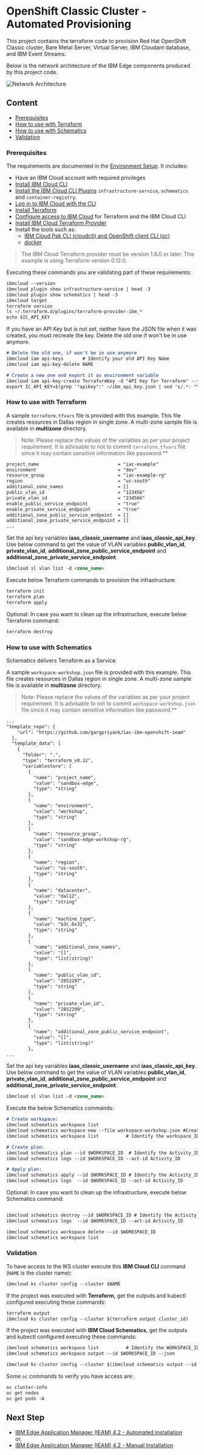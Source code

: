 # OpenShift Classic Cluster - Automated Provisioning

This project contains the terraform code to provision Red Hat OpenShift Classic cluster, Bare Metal Server, 
Virtual Server, IBM Cloudant database, and IBM Event Streams.

Below is the network architecture of the IBM Edge components produced by this project code.

![Network Architecture](../images/NetworkArchitecture.png)

## Content

- [Prerequisites](#prerequisites)
- [How to use with Terraform](#how-to-use-with-terraform)
- [How to use with Schematics](#how-to-use-with-schematics)
- [Validation](#validation)

### Prerequisites

The requirements are documented in the 
[Environment Setup](https://ibm.github.io/cloud-enterprise-examples/iac/setup-environment). It includes:

- Have an IBM Cloud account with required privileges
- [Install IBM Cloud CLI](https://ibm.github.io/cloud-enterprise-examples/iac/setup-environment#install-ibm-cloud-cli)
- [Install the IBM Cloud CLI Plugins](https://ibm.github.io/cloud-enterprise-examples/iac/setup-environment#ibm-cloud-cli-plugins) 
  `infrastructure-service`, `schematics` and `container-registry`.
- [Log in to IBM Cloud with the CLI](https://ibm.github.io/cloud-enterprise-examples/iac/setup-environment#login-to-ibm-cloud)
- [Install Terraform](https://ibm.github.io/cloud-enterprise-examples/iac/setup-environment#install-terraform)
- [Configure access to IBM Cloud](https://ibm.github.io/cloud-enterprise-examples/iac/setup-environment#configure-access-to-ibm-cloud) for
  Terraform and the IBM Cloud CLI
- [Install IBM Cloud Terraform Provider](https://ibm.github.io/cloud-enterprise-examples/iac/setup-environment#configure-access-to-ibm-cloud)
- Install the tools such as:
  - [IBM Cloud Pak CLI (cloudctl) and OpenShift client CLI (oc)](https://www.ibm.com/support/knowledgecenter/SSFKVV_4.2/cli/cloudctl_oc_cli.html)
  - [docker](https://www.ibm.com/links?url=https%3A%2F%2Fdocs.docker.com%2Fget-docker%2F)

> The IBM Cloud Terraform provider must be version 1.8.0 or later. This example is using Terraform version 0.12.0.

Executing these commands you are validating part of these requirements:

```markdown
ibmcloud --version
ibmcloud plugin show infrastructure-service | head -3
ibmcloud plugin show schematics | head -3
ibmcloud target
terraform version
ls ~/.terraform.d/plugins/terraform-provider-ibm_*
echo $IC_API_KEY
```

If you have an API Key but is not set, neither have the JSON file when it was created, you must recreate the key. Delete the old one if won't be in
use anymore.

```markdown
# Delete the old one, if won't be in use anymore
ibmcloud iam api-keys       # Identify your old API Key Name
ibmcloud iam api-key-delete NAME

# Create a new one and export it as environment variable
ibmcloud iam api-key-create TerraformKey -d "API Key for Terraform" --file ~/ibm_api_key.json
export IC_API_KEY=$(grep '"apikey":' ~/ibm_api_key.json | sed 's/.*: "\(.*\)".*/\1/')
```

### How to use with Terraform

A sample `terraform.tfvars` file is provided with this example. This file creates resources in Dallas region in single zone. A multi-zone
sample file is available in **multizone** directory.

> Note: Please replace the values of the variables as per your project requirement. It is advisable to not to commit `terraform.tfvars` file 
> since it may contain sensitive information like password.**

```markdown
project_name                             = "iac-example"
environment                              = "dev"
resource_group                           = "iac-example-rg"
region                                   = "us-south"
additional_zone_names                    = []
public_vlan_id                           = "123456"
private_vlan_id                          = "234566"
enable_public_service_endpoint           = "true"
enable_private_service_endpoint          = "true"
additional_zone_public_service_endpoint  = []
additional_zone_private_service_endpoint = []
...
```

Set the api key variables **iaas_classic_username** and **iaas_classic_api_key**. Use below command to get the value of VLAN variables
**public_vlan_id**, **private_vlan_id**, **additional_zone_public_service_endpoint** and **additional_zone_private_service_endpoint**.

```markdown
ibmcloud sl vlan list -d <zone_name>
```

Execute below Terraform commands to provision the infrastructure:

```markdown
terraform init
terraform plan
terraform apply
```

Optional: In case you want to clean up the infrastructure, execute below Terraform command: 

```markdown
terraform destroy
```

### How to use with Schematics

Schematics delivers Terraform as a Service. 

A sample `workspace-workshop.json` file is provided with this example. This file creates resources in Dallas region in single zone. A multi-zone
sample file is available in **multizone** directory.

> Note: Please replace the values of the variables as per your project requirement. It is advisable to not to commit `workspace-workshop.json` file
> since it may contain sensitive information like password.**

```markdown
...
"template_repo": {
    "url": "https://github.com/gargpriyank/iac-ibm-openshift-ieam"
  },
  "template_data": [
    {
      "folder": ".",
      "type": "terraform_v0.12",
      "variablestore": [
        {
          "name": "project_name",
          "value": "sandbox-edge",
          "type": "string"
        },
        {
          "name": "environment",
          "value": "workshop",
          "type": "string"
        },
        {
          "name": "resource_group",
          "value": "sandbox-edge-workshop-rg",
          "type": "string"
        },
        {
          "name": "region",
          "value": "us-south",
          "type": "string"
        },
        {
          "name": "datacenter",
          "value": "dal12",
          "type": "string"
        },
        {
          "name": "machine_type",
          "value": "b3c.8x32",
          "type": "string"
        },
        {
          "name": "additional_zone_names",
          "value": "[]",
          "type": "list(string)"
        },
        {
          "name": "public_vlan_id",
          "value": "2852297",
          "type": "string"
        },
        {
          "name": "private_vlan_id",
          "value": "2852299",
          "type": "string"
        },
        {
          "name": "additional_zone_public_service_endpoint",
          "value": "[]",
          "type": "list(string)"
        },
...
```      

Set the api key variables **iaas_classic_username** and **iaas_classic_api_key**. Use below command to get the value of VLAN variables
**public_vlan_id**, **private_vlan_id**, **additional_zone_public_service_endpoint** and **additional_zone_private_service_endpoint**.

```markdown
ibmcloud sl vlan list -d <zone_name>
```

Execute the below Schematics commands:

```markdown
# Create workspace:
ibmcloud schematics workspace list
ibmcloud schematics workspace new --file workspace-workshop.json #Create dev environment workspace.
ibmcloud schematics workspace list          # Identify the workspace_ID

# Create plan: 
ibmcloud schematics plan --id $WORKSPACE_ID  # Identify the Activity_ID
ibmcloud schematics logs --id $WORKSPACE_ID --act-id Activity_ID

# Apply plan:
ibmcloud schematics apply --id $WORKSPACE_ID # Identify the Activity_ID
ibmcloud schematics logs  --id $WORKSPACE_ID --act-id Activity_ID
```

Optional: In case you want to clean up the infrastructure, execute below Schematics command:

```markdown

ibmcloud schematics destroy --id $WORKSPACE_ID # Identify the Activity_ID
ibmcloud schematics logs  --id $WORKSPACE_ID --act-id Activity_ID

ibmcloud schematics workspace delete --id $WORKSPACE_ID
ibmcloud schematics workspace list
```

### Validation

To have access to the IKS cluster execute this **IBM Cloud CLI** command (`NAME` is the cluster name):

```markdown
ibmcloud ks cluster config --cluster $NAME
```

If the project was executed with **Terraform**, get the outputs and kubectl configured executing these commands:

```markdown
terraform output
ibmcloud ks cluster config --cluster $(terraform output cluster_id)
```

If the project was executed with **IBM Cloud Schematics**, get the outputs and kubectl configured executing these commands:

```markdown
ibmcloud schematics workspace list          # Identify the WORKSPACE_ID
ibmcloud schematics workspace output --id $WORKSPACE_ID --json

ibmcloud ks cluster config --cluster $(ibmcloud schematics output --id $WORKSPACE_ID --json | jq -r '.[].output_values[].cluster_id.value')
```

Some `oc` commands to verify you have access are:

```markdown
oc cluster-info
oc get nodes
oc get pods -A
```

## Next Step
- [IBM Edge Application Manager (IEAM) 4.2 - Automated Installation](ieam42-automation.md)
<br> or,
- [IBM Edge Application Manager (IEAM) 4.2 - Manual Installation](ieam42-installation.md)